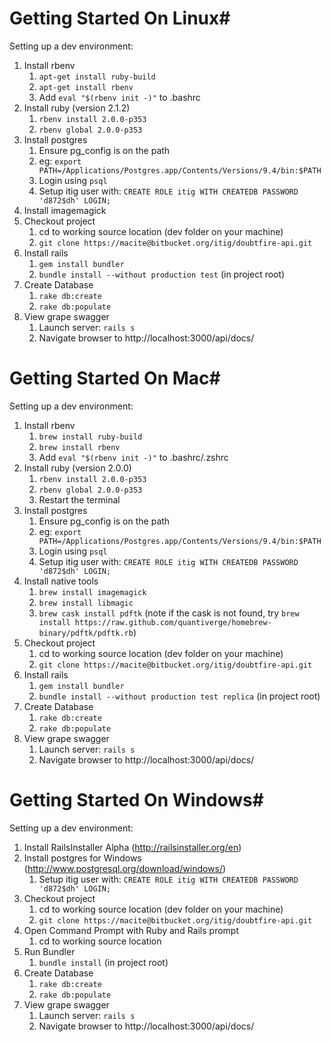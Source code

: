 # Getting Started On Linux#

Setting up a dev environment:

1. Install rbenv
    1. `apt-get install ruby-build`
    2. `apt-get install rbenv`
    3. Add `eval "$(rbenv init -)"` to .bashrc
2. Install ruby (version 2.1.2)
    1. `rbenv install 2.0.0-p353`
    2. `rbenv global 2.0.0-p353`
3. Install postgres
    1. Ensure pg_config is on the path
    2. eg: `export PATH=/Applications/Postgres.app/Contents/Versions/9.4/bin:$PATH`
    3. Login using `psql`
    4. Setup itig user with: `CREATE ROLE itig WITH CREATEDB PASSWORD 'd872$dh' LOGIN;`
4. Install imagemagick
4. Checkout project
    1. cd to working source location (dev folder on your machine)
    2. `git clone https://macite@bitbucket.org/itig/doubtfire-api.git`
5. Install rails
    1. `gem install bundler`
    2. `bundle install --without production test` (in project root)
6. Create Database
    1. `rake db:create`
    2. `rake db:populate`
7. View grape swagger
    1. Launch server: `rails s`
    2. Navigate browser to http://localhost:3000/api/docs/

# Getting Started On Mac#

Setting up a dev environment:

1. Install rbenv
    1. `brew install ruby-build`
    2. `brew install rbenv`
    3. Add `eval "$(rbenv init -)"` to .bashrc/.zshrc
2. Install ruby (version 2.0.0)
    1. `rbenv install 2.0.0-p353`
    2. `rbenv global 2.0.0-p353`
    3. Restart the terminal
3. Install postgres
    1. Ensure pg_config is on the path
    2. eg: `export PATH=/Applications/Postgres.app/Contents/Versions/9.4/bin:$PATH`
    3. Login using `psql`
    4. Setup itig user with: `CREATE ROLE itig WITH CREATEDB PASSWORD 'd872$dh' LOGIN;`
4. Install native tools
    1. `brew install imagemagick`
    1. `brew install libmagic`
    1. `brew cask install pdftk` (note if the cask is not found, try `brew install https://raw.github.com/quantiverge/homebrew-binary/pdftk/pdftk.rb`)
4. Checkout project
    1. cd to working source location (dev folder on your machine)
    2. `git clone https://macite@bitbucket.org/itig/doubtfire-api.git`
5. Install rails
    1. `gem install bundler`
    2. `bundle install --without production test replica` (in project root)
6. Create Database
    1. `rake db:create`
    2. `rake db:populate`
7. View grape swagger
    1. Launch server: `rails s`
    2. Navigate browser to http://localhost:3000/api/docs/

# Getting Started On Windows#

Setting up a dev environment:

1. Install RailsInstaller Alpha (http://railsinstaller.org/en)
2. Install postgres for Windows (http://www.postgresql.org/download/windows/)
    1. Setup itig user with: `CREATE ROLE itig WITH CREATEDB PASSWORD 'd872$dh' LOGIN;`
4. Checkout project
    1. cd to working source location (dev folder on your machine)
    2. `git clone https://macite@bitbucket.org/itig/doubtfire-api.git`
5. Open Command Prompt with Ruby and Rails prompt
    1. cd to working source location
6. Run Bundler
    1. `bundle install` (in project root)
6. Create Database
    1. `rake db:create`
    2. `rake db:populate`
7. View grape swagger
    1. Launch server: `rails s`
    2. Navigate browser to http://localhost:3000/api/docs/